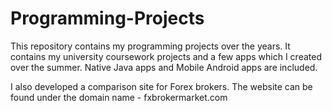 # Programming-Projects
This repository contains my programming projects over the years. It contains my university coursework projects and a few apps which I created over the summer. Native Java apps and Mobile Android apps are included.

I also developed a comparison site for Forex brokers. The website can be found under the domain name - fxbrokermarket.com
